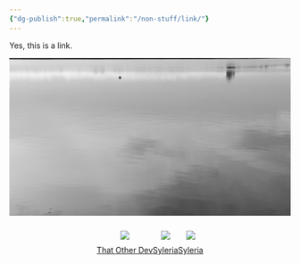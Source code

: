 ```yaml
---
{"dg-publish":true,"permalink":"/non-stuff/link/"}
---
```



Yes, this is a link.

<html>
    <head>
        <style>
            <body style = "max-width: 1024px">
            <div class = "content" style = "max-width: 1024px"></div>
        </style>    
    </head>
</html>



![calm.jpg](/img/user/Non%20Stuff/calm.jpg)

<div style="display: flex; flex-wrap: wrap; align-items: center; justify-content: center;">
	<div style="display: flex; flex-direction: column; justify-content: center;align-items:center;">
		<img style="padding: 10px" src="https://res.cloudinary.com/dix4ngy25/image/upload/c_scale,r_8,w_300/v1668068263/dgdocs/CleanShot_2022-11-10_at_09.17.28_2x.png"/>
		<a href="https://notes.thatother.dev/">That Other Dev</a>
	</div>
	<div style="display: flex; flex-direction: column; justify-content: center;align-items: center">
		<img style="padding: 10px" src="https://res.cloudinary.com/dix4ngy25/image/upload/c_scale,r_8,w_300/v1668068103/dgdocs/CleanShot_2022-11-10_at_09.14.47_2x.png"/>
		<a href="https://syleria.netlify.app/">Syleria</a>
	</div>
	<div style="display: flex; flex-direction: column; justify-content: center;align-items: center">
		<img style="padding: 10px" src="https://m.media-amazon.com/images/M/MV5BZTExOTkyNTMtYjczYS00NWU5LTlkN2ItMTM2MjYzYTVkOWRjXkEyXkFqcGdeQXVyMTQxNzMzNDI@._V1_FMjpg_UX1000_.jpg"/>
		<a href="https://syleria.netlify.app/">Syleria</a>
	</div>
</div>
